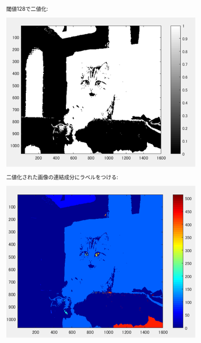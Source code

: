 閾値128で二値化:

![](https://github.com/suuzoudan/homework/blob/master/racat1.PNG?raw=true)



二値化された画像の連結成分にラベルをつける:

![](https://github.com/suuzoudan/homework/blob/master/racat2.PNG?raw=true)
